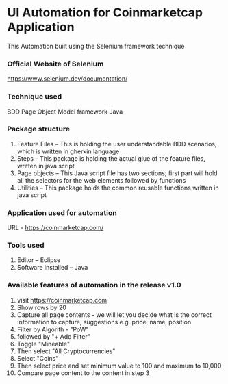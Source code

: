 # UI Automation for Coinmarketcap Application #

This Automation built using the Selenium framework technique

### Official Website of Selenium ###
https://www.selenium.dev/documentation/



### Technique used ###
BDD Page Object Model framework Java

### Package structure ###
1.	Feature Files – This is holding the user understandable BDD scenarios, which is written in gherkin language
2.	Steps – This package is holding the actual glue of the feature files, written in java script 
3.	Page objects – This Java script file has two sections; first part will hold all the selectors for the web elements followed by functions 
4.	Utilities – This package holds the common reusable functions written in java script

### Application used for automation ###
URL - https://coinmarketcap.com/

### Tools used ###
1. Editor – Eclipse
2. Software installed – Java
	
### Available features of automation  in the release v1.0 ###
1.	visit https://coinmarketcap.com 
2.	Show rows by 20 
3.	Capture all page contents - we will let you decide what is the correct information to capture, suggestions e.g. price, name, position 
4.	Filter by Algorith - "PoW" 
5.	followed by "+ Add Filter" 
6.	Toggle "Mineable" 
7.	Then select "All Cryptocurrencies" 
8.	Select "Coins" 
9.	Then select price and set minimum value to 100 and maximum to 10,000 
10.	Compare page content to the content in step 3 


